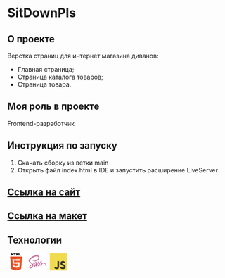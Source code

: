 # SitDownPls
## О проекте
Верстка страниц для интернет магазина диванов:
- Главная страница;
- Страница каталога товаров;
- Страница товара.
  
## Моя роль в проекте
Frontend-разработчик

## Инструкция по запуску
1. Скачать сборку из ветки main
2. Открыть файл index.html в IDE и запустить расширение LiveServer

## [Ссылка на сайт](https://amln505.github.io/sitdownpls/)

## [Ссылка на макет](https://www.figma.com/file/lBMYXRH6CHIoiIK6xrcibD/sdp.ru?type=design&mode=design&t=vtZawmmaiN11szGW-0)

## Технологии
<div>
  <img src="https://github.com/devicons/devicon/blob/master/icons/html5/html5-original-wordmark.svg" title="HTML" alt="HTML" width="40" height="40"/>&nbsp;
  <img src="https://github.com/devicons/devicon/blob/master/icons/sass/sass-original.svg" title="Sass" alt="Sass" width="40" height="40"/>&nbsp;
  <img src="https://github.com/devicons/devicon/blob/master/icons/javascript/javascript-original.svg" title="JS" alt="JS" width="40" height="40"/>&nbsp;
</div>

